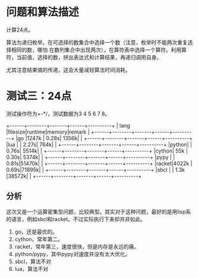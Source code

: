 # 问题和算法描述 #

计算24点。

算法为递归枚举。在可选择的数集合中选择一个数（注意，枚举时不能两次重复选择相同的数，哪怕 在数列集合中出现两次），在算符表中选择一个算符。利用算符，当前值，选择的数，拼出表达式和计算结果，再递归调用自身。

尤其注意结果值的传递，这会大量减轻算法时间消耗。

# 测试三：24点 #

测试操作符为+-*/，测试数据为3 4 5 6 7 8。

+------+--------+-------+------+----------+
| lang |filesize|runtime|memory|remark    |
+------+--------+-------+------+----------+
|go    |1247k   |  0.28s| 1356k|          |
+------+--------+-------+------+----------+
|lua   |        |  2.27s|  764k|          |
+------+--------+-------+------+----------+
|python|        |  0.76s| 5514k|          |
+------+--------+-------+------+----------+
|cython|  55k   |  0.30s| 5374k|          |
+------+--------+-------+------+----------+
|pypy  |        |  0.81s|51470k|          |
+------+--------+-------+------+----------+
|racket|4022k   |  0.69s|71895k|          |
+------+--------+-------+------+----------+
|sbcl  |        |  1.3k |38572k|          |
+------+--------+-------+------+----------+

## 分析 ##

这次又是一个运算密集型问题，比较典型。其实对于这种问题，最好的是用lisp系的语言，例如sbcl和racket。不过实际执行下来却并非如此。

1. go，还是最优的。
2. cython，常年第二。
3. racket，常年第三，速度很快，但是内存是永远的痛。
4. python/pypy，其中pypy对速度并没有太大优化。
5. sbcl，算法不对
6. lua，算法不对
